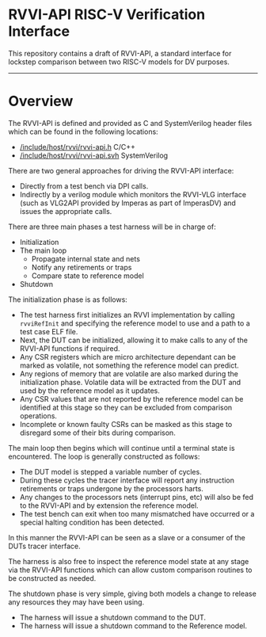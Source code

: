 # RVVI-API RISC-V Verification Interface

This repository contains a draft of RVVI-API, a standard interface for lockstep
comparison between two RISC-V models for DV purposes.


----
# Overview

The RVVI-API is defined and provided as C and SystemVerilog header files which
can be found in the following locations:
- [/include/host/rvvi/rvvi-api.h](../include/host/rvvi/rvvi-api.h) C/C++
- [/include/host/rvvi/rvvi-api.svh](../include/host/rvvi/rvvi-api.svh)
  SystemVerilog

There are two general approaches for driving the RVVI-API interface:
- Directly from a test bench via DPI calls.
- Indirectly by a verilog module which monitors the RVVI-VLG interface (such as
  VLG2API provided by Imperas as part of ImperasDV) and issues the appropriate
  calls.

There are three main phases a test harness will be in charge of:
- Initialization
- The main loop
  - Propagate internal state and nets
  - Notify any retirements or traps
  - Compare state to reference model
- Shutdown

The initialization phase is as follows:
- The test harness first initializes an RVVI implementation by calling
  `rvviRefInit` and specifying the reference model to use and a path to a test
  case ELF file.
- Next, the DUT can be initialized, allowing it to make calls to any of the
  RVVI-API functions if required.
- Any CSR registers which are micro architecture dependant can be marked as
  volatile, not something the reference model can predict.
- Any regions of memory that are volatile are also marked during the
  initialization phase. Volatile data will be extracted from the DUT and used by
  the reference model as it updates.
- Any CSR values that are not reported by the reference model can be identified
  at this stage so they can be excluded from comparison operations.
- Incomplete or known faulty CSRs can be masked as this stage to disregard some
  of their bits during comparison.

The main loop then begins which will continue until a terminal state is
encountered. The loop is generally constructed as follows:
- The DUT model is stepped a variable number of cycles.
- During these cycles the tracer interface will report any instruction
  retirements or traps undergone by the processors harts.
- Any changes to the processors nets (interrupt pins, etc) will also be fed to
  the RVVI-API and by extension the reference model.
- The test bench can exit when too many mismatched have occurred or a special
  halting condition has been detected.

In this manner the RVVI-API can be seen as a slave or a consumer of the DUTs
tracer interface.

The harness is also free to inspect the reference model state at any stage via
the RVVI-API functions which can allow custom comparison routines to be
constructed as needed.

The shutdown phase is very simple, giving both models a change to release any
resources they may have been using.
- The harness will issue a shutdown command to the DUT.
- The harness will issue a shutdown command to the Reference model.
